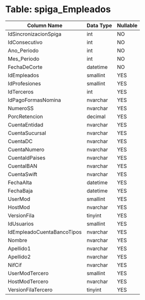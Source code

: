 # Table: spiga_Empleados

| Column Name | Data Type | Nullable |
|-------------|-----------|----------|
| IdSincronizacionSpiga | int | NO |
| IdConsecutivo | int | NO |
| Ano_Periodo | int | NO |
| Mes_Periodo | int | NO |
| FechaDeCorte | datetime | NO |
| IdEmpleados | smallint | YES |
| IdProfesiones | smallint | YES |
| IdTerceros | int | YES |
| IdPagoFormasNomina | nvarchar | YES |
| NumeroSS | nvarchar | YES |
| PorcRetencion | decimal | YES |
| CuentaEntidad | nvarchar | YES |
| CuentaSucursal | nvarchar | YES |
| CuentaDC | nvarchar | YES |
| CuentaNumero | nvarchar | YES |
| CuentaIdPaises | nvarchar | YES |
| CuentaIBAN | nvarchar | YES |
| CuentaSwift | nvarchar | YES |
| FechaAlta | datetime | YES |
| FechaBaja | datetime | YES |
| UserMod | smallint | YES |
| HostMod | nvarchar | YES |
| VersionFila | tinyint | YES |
| IdUsuarios | smallint | YES |
| IdEmpleadoCuentaBancoTipos | nvarchar | YES |
| Nombre | nvarchar | YES |
| Apellido1 | nvarchar | YES |
| Apellido2 | nvarchar | YES |
| NifCif | nvarchar | YES |
| UserModTercero | smallint | YES |
| HostModTercero | nvarchar | YES |
| VersionFilaTercero | tinyint | YES |
